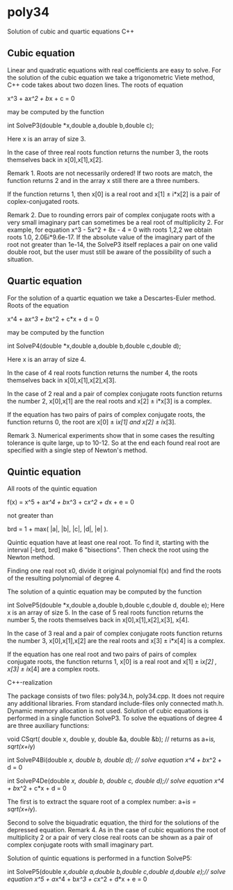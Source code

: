 # poly34
Solution of cubic and quartic equations C++

Cubic equation
--------------
Linear and quadratic equations with real coefficients are easy to solve. For the solution of the cubic equation we take a trigonometric Viete method, C++ code takes about two dozen lines. The roots of equation

x^3 + a*x^2 + b*x + c = 0

may be computed by the function

int   SolveP3(double *x,double a,double b,double c);

Here x is an array of size 3.

In the case of three real roots function returns the number 3, the roots themselves back in x[0],x[1],x[2].

Remark 1. Roots are not necessarily ordered!
If two roots are match, the function returns 2 and in the array x still there are a three numbers.

If the function returns 1, then x[0] is a real root and x[1] ± i*x[2] is a pair of coplex-conjugated roots.

Remark 2. Due to rounding errors pair of complex conjugate roots with a very small imaginary part can sometimes be a real root of multiplicity 2. For example, for equation x^3 - 5x^2 + 8x - 4 = 0 with roots 1,2,2 we obtain roots     1.0, 2.0Бi*9.6e-17. If the absolute value of the imaginary part of the root not greater than 1e-14, the SolveP3 itself replaces a pair on one valid double root, but the user must still be aware of the possibility of such a situation.

Quartic equation
----------------

For the solution of a quartic equation we take a Descartes-Euler method. Roots of the equation

x^4 + a*x^3 + b*x^2 + c*x + d = 0

may be computed by the function

int   SolveP4(double *x,double a,double b,double c,double d);

Here x is an array of size 4.

In the case of 4 real roots function returns the number 4, the roots themselves back in x[0],x[1],x[2],x[3].

In the case of 2 real and a pair of complex conjugate roots function returns the number 2, x[0],x[1] are the real roots and x[2] ± i*x[3] is a complex.

If the equation has two pairs of pairs of complex conjugate roots, the function returns 0, the root are x[0] ± i*x[1] and x[2] ± i*x[3].

Remark 3. Numerical experiments show that in some cases the resulting tolerance is quite large, up to 10-12. So at the end each found real root are specified with a single step of Newton's method.

Quintic equation
-----------------
All roots of the quintic equation

f(x) = x^5 + a*x^4 + b*x^3 + c*x^2 + d*x + e = 0

not greater than

brd = 1 + max( |a|, |b|, |c|, |d|, |e| ).

Quintic equation have at least one real root. To find it, starting with the interval [-brd, brd] make 6 "bisections". Then check the root using the Newton method.

Finding one real root x0, divide it original polynomial f(x) and find the roots of the resulting polynomial of degree 4.

The solution of a quintic equation may be computed by the function

int   SolveP5(double *x,double a,double b,double c,double d, double e);
Here x is an array of size 5.
In the case of 5 real roots function returns the number 5, the roots themselves back in x[0],x[1],x[2],x[3], x[4].

In the case of 3 real and a pair of complex conjugate roots function returns the number 3, x[0],x[1],x[2] are the real roots and x[3] ± i*x[4] is a complex.

If the equation has one real root and two pairs of pairs of complex conjugate roots, the function returns 1, x[0] is a real root and x[1] ± i*x[2] , x[3] ± i*x[4] are a complex roots.

C++-realization

The package consists of two files: poly34.h, poly34.cpp. It does not require any additional libraries. From standard include-files only connected math.h. Dynamic memory allocation is not used.
Solution of cubic equations is performed in a single function SolveP3. To solve the equations of degree 4 are three auxiliary functions:

void  CSqrt( double x, double y, double &a, double &b);  // returns as a+i*s,  sqrt(x+i*y)

int   SolveP4Bi(double *x, double b, double d);	         // solve equation x^4 + b*x^2 + d = 0

int   SolveP4De(double *x, double b, double c, double d);// solve equation x^4 + b*x^2 + c*x + d = 0

The first is to extract the square root of a complex number: a+i*s = sqrt(x+i*y).

Second to solve the biquadratic equation, the third for the solutions of the depressed equation.
Remark 4. As in the case of cubic equations the root of multiplicity 2 or a pair of very close real roots can be shown as a pair of complex conjugate roots with small imaginary part.

Solution of quintic equations is performed in a function SolveP5:

int   SolveP5(double *x,double a,double b,double c,double d,double e);// solve equation x^5 + a*x^4 + b*x^3 + c*x^2 + d*x + e = 0

